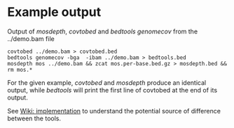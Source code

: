 # Example output

Output of *mosdepth*, *covtobed* and *bedtools genomecov* from the ../demo.bam file


```
covtobed ../demo.bam > covtobed.bed
bedtools genomecov -bga  -ibam ../demo.bam > bedtools.bed
mosdepth mos ../demo.bam && zcat mos.per-base.bed.gz > mosdepth.bed && rm mos.*
```

For the given example, *covtobed* and *mosdepth* produce an identical output, while *bedtools* will print the first line of covtobed at the end of its output. 

See [Wiki: implementation](https://github.com/telatin/covtobed/wiki/covtobed) to understand the potential source of difference between the tools.
